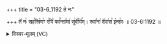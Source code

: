 +++
title = "03-6_1192 ते नः"

+++
ते꣡ नः꣢ सह꣣स्रि꣡ण꣢ꣳ र꣣यिं꣡ पव꣢꣯न्ता꣣मा꣢ सु꣣वी꣡र्य꣢म्। स्वा꣣ना꣢ दे꣣वा꣢स꣣ इ꣡न्द꣢वः ॥ 03-6:1192 ॥

<details><summary>विस्वर-मूलम् (VC)</summary>

ते नः सहस्रिणꣳ रयिं पवन्तामा सुवीर्यम् । स्वाना देवास इन्दवः ॥११९२॥
</details>
